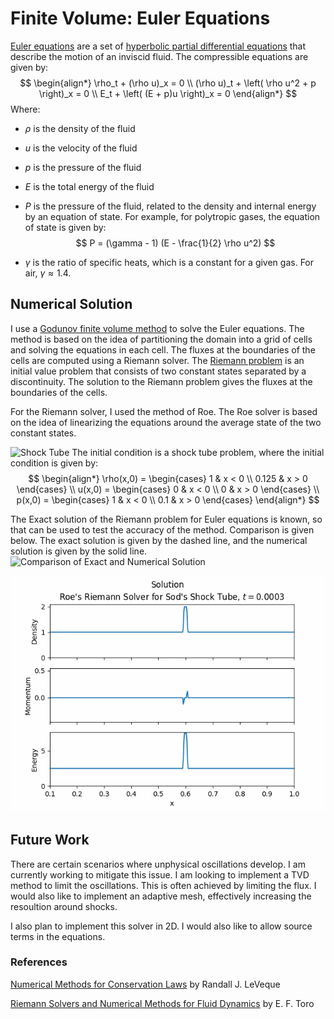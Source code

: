 <script type="text/x-mathjax-config">
  MathJax.Hub.Config({
    tex2jax: {
      inlineMath: [ ['$','$'], ["\\(","\\)"] ],
      processEscapes: true
    }
  });
</script>
    
<script type="text/javascript"
        src="https://cdn.mathjax.org/mathjax/latest/MathJax.js?config=TeX-AMS-MML_HTMLorMML">
</script>

# Finite Volume: Euler Equations

[Euler equations](https://en.wikipedia.org/wiki/Euler_equations_(fluid_dynamics)) are a set of [hyperbolic partial differential equations](https://en.wikipedia.org/wiki/Hyperbolic_partial_differential_equation) that describe the motion of an inviscid fluid. The compressible equations are given by:
$$
\begin{align*}
\rho_t + (\rho u)_x  = 0 \\
(\rho u)_t + \left( \rho u^2 + p \right)_x = 0 \\
E_t + \left( (E + p)u \right)_x = 0
\end{align*}
$$
Where:
- $\rho$ is the density of the fluid
- $u$ is the velocity of the fluid
- $p$ is the pressure of the fluid
- $E$ is the total energy of the fluid
- $P$ is the pressure of the fluid, related to the density and internal energy by an equation of state. For example, for polytropic gases, the equation of state is given by:
$$
P = (\gamma - 1) (E - \frac{1}{2} \rho u^2)
$$

- $\gamma$ is the ratio of specific heats, which is a constant for a given gas. For air, $\gamma \approx 1.4$.

## Numerical Solution
I use a [Godunov finite volume method](https://en.wikipedia.org/wiki/Godunov%27s_scheme) to solve the Euler equations. The method is based on the idea of partitioning the domain into a grid of cells and solving the equations in each cell. The fluxes at the boundaries of the cells are computed using a Riemann solver. The [Riemann problem](https://en.wikipedia.org/wiki/Riemann_problem) is an initial value problem that consists of two constant states separated by a discontinuity. The solution to the Riemann problem gives the fluxes at the boundaries of the cells.

For the Riemann solver, I used the method of Roe. The Roe solver is based on the idea of linearizing the equations around the average state of the two constant states.

![Shock Tube](shock_tube.gif)
The initial condition is a shock tube problem, where the initial condition is given by:
$$
\begin{align*}
\rho(x,0) = \begin{cases} 1 & x < 0 \\ 0.125 & x > 0 \end{cases} \\
u(x,0) = \begin{cases} 0 & x < 0 \\ 0 & x > 0 \end{cases} \\
p(x,0) = \begin{cases} 1 & x < 0 \\ 0.1 & x > 0 \end{cases}
\end{align*}
$$

The Exact solution of the Riemann problem for Euler equations is known, so that can be used to test the accuracy of the method. Comparison is given below. The exact solution is given by the dashed line, and the numerical solution is given by the solid line.
![Comparison of Exact and Numerical Solution](shock_compare.gif)

![Pressure Spike](pressure_spike_dense.gif)

## Future Work

There are certain scenarios where unphysical oscillations develop. I am currently working to mitigate this issue. I am looking to implement a TVD method to limit the oscillations. This is often achieved by limiting the flux. I would also like to implement an adaptive mesh, effectively increasing the resoultion around shocks.

I also plan to implement this solver in 2D. I would also like to allow source terms in the equations.

### References

[Numerical Methods for Conservation Laws](https://link.springer.com/book/10.1007/978-3-0348-8629-1) by Randall J. LeVeque

[Riemann Solvers and Numerical Methods for Fluid Dynamics](https://link.springer.com/book/10.1007/b79761) by E. F. Toro
